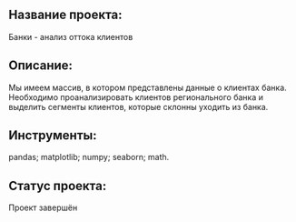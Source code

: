 ## Название проекта:
Банки - анализ оттока клиентов
## Описание:
Мы имеем массив, в котором представлены данные о клиентах банка. Необходимо проанализировать клиентов регионального банка и выделить сегменты клиентов,
которые склонны уходить из банка.
## Инструменты:
pandas; matplotlib; numpy; seaborn; math.
## Статус проекта:
Проект завершён
